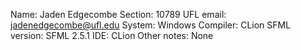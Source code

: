 Name: Jaden Edgecombe
Section: 10789
UFL email: jadenedgecombe@ufl.edu
System: Windows
Compiler: CLion
SFML version: SFML 2.5.1
IDE: CLion
Other notes: None
